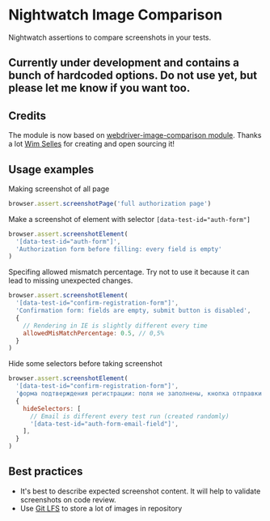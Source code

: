 # Nightwatch Image Comparison

Nightwatch assertions to compare screenshots in your tests.

## Currently under development and contains a bunch of hardcoded options. Do not use yet, but please let me know if you want too.

## Credits

The module is now based on [webdriver-image-comparison module](https://github.com/wswebcreation/webdriver-image-comparison).
Thanks a lot [Wim Selles](https://github.com/wswebcreation) for creating and open sourcing it!

## Usage examples

Making screenshot of all page

```js
browser.assert.screenshotPage('full authorization page')
```

Make a screenshot of element with selector `[data-test-id="auth-form"]`

```js
browser.assert.screenshotElement(
  '[data-test-id="auth-form"]',
  'Authorization form before filling: every field is empty'
)
```

Specifing allowed mismatch percentage. Try not to use it because it can lead to missing unexpected changes.

```js
browser.assert.screenshotElement(
  '[data-test-id="confirm-registration-form"]',
  'Confirmation form: fields are empty, submit button is disabled',
  {
    // Rendering in IE is slightly different every time
    allowedMisMatchPercentage: 0.5, // 0,5%
  }
)
```

Hide some selectors before taking screenshot

```js
browser.assert.screenshotElement(
  '[data-test-id="confirm-registration-form"]',
  'форма подтверждения регистрации: поля не заполнены, кнопка отправки задизейблена',
  {
    hideSelectors: [
      // Email is different every test run (created randomly)
      '[data-test-id="auth-form-email-field"]',
    ],
  }
)
```

## Best practices

- It's best to describe expected screenshot content. It will help to validate screenshots on code review.
- Use [Git LFS](https://git-lfs.github.com) to store a lot of images in repository
